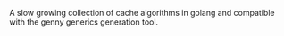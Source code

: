 A slow growing collection of cache algorithms in golang and compatible with the genny generics generation tool.